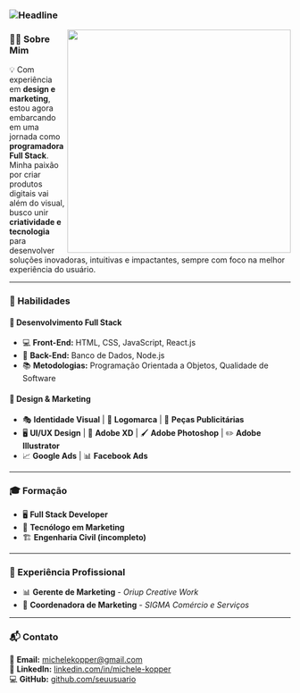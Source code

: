 ### <img src="https://readme-typing-svg.herokuapp.com?color=%23FF69B4&size=32&width=600&height=50&lines=Ol%C3%A1!+Sou+Michele+Kopper" alt="Headline"/>

<img src="https://raw.githubusercontent.com/MicaelliMedeiros/micaellimedeiros/master/image/computer-illustration.png" min-width="400px" max-width="400px" width="400px" align="right">

### 👩‍💻 Sobre Mim

💡 Com experiência em **design e marketing**, estou agora embarcando em uma jornada como **programadora Full Stack**. Minha paixão por criar produtos digitais vai além do visual, busco unir **criatividade e tecnologia** para desenvolver soluções inovadoras, intuitivas e impactantes, sempre com foco na melhor experiência do usuário.

---

### 🚀 Habilidades

#### 📌 Desenvolvimento Full Stack
- 💻 **Front-End:** HTML, CSS, JavaScript, React.js
- 🔗 **Back-End:** Banco de Dados, Node.js
- 📚 **Metodologias:** Programação Orientada a Objetos, Qualidade de Software

#### 🎨 Design & Marketing
- 🎭 **Identidade Visual** | 🎨 **Logomarca** | 📢 **Peças Publicitárias**
- 🖥 **UI/UX Design** | 🔲 **Adobe XD** | 🖌 **Adobe Photoshop** | ✏️ **Adobe Illustrator**
- 📈 **Google Ads** | 📊 **Facebook Ads**

---

### 🎓 Formação
- 🖥 **Full Stack Developer**
- 📢 **Tecnólogo em Marketing**
- 🏗 **Engenharia Civil (incompleto)**

---

### 💼 Experiência Profissional
- 📊 **Gerente de Marketing** - *Oriup Creative Work*
- 🎯 **Coordenadora de Marketing** - *SIGMA Comércio e Serviços*

---

### 📬 Contato
📧 **Email:** [michelekopper@gmail.com](mailto:michelekopper@gmail.com)  
💼 **LinkedIn:** [linkedin.com/in/michele-kopper](https://linkedin.com/in/michele-kopper)  
💻 **GitHub:** [github.com/seuusuario](https://github.com/seuusuario)  
